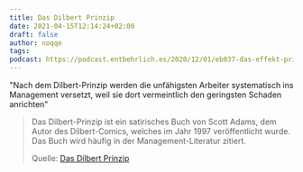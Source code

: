 ```yaml
---
title: Das Dilbert Prinzip
date: 2021-04-15T12:14:24+02:00
draft: false
author: noqqe
tags:
podcast: https://podcast.entbehrlich.es/2020/12/01/eb037-das-effekt-prinzip/
---
```


"Nach dem Dilbert-Prinzip werden die unfähigsten Arbeiter systematisch ins Management versetzt, weil sie dort vermeintlich den geringsten Schaden anrichten"

> Das Dilbert-Prinzip ist ein satirisches Buch von Scott Adams, dem Autor des
> Dilbert-Comics, welches im Jahr 1997 veröffentlicht wurde. Das Buch wird
> häufig in der Management-Literatur zitiert.
>
> Quelle: [Das Dilbert Prinzip](https://de.wikipedia.org/wiki/Das_Dilbert-Prinzip)
